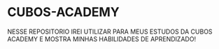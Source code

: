 # CUBOS-ACADEMY
NESSE REPOSITORIO IREI UTILIZAR PARA MEUS ESTUDOS DA CUBOS ACADEMY E MOSTRA MINHAS HABILIDADES DE APRENDIZADO!




